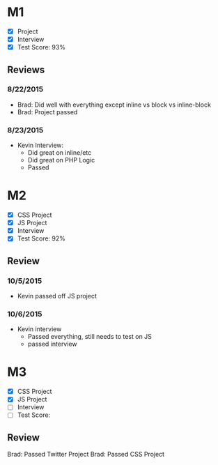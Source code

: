 # M1

- [x] Project
- [x] Interview
- [x] Test Score: 93%

## Reviews

### 8/22/2015

- Brad: Did well with everything except inline vs block vs inline-block
- Brad: Project passed

### 8/23/2015

- Kevin Interview:
  - Did great on inline/etc
  - Did great on PHP Logic
  - Passed

# M2

- [x] CSS Project
- [x] JS Project
- [x] Interview
- [x] Test Score: 92%

## Review

### 10/5/2015

- Kevin passed off JS project

### 10/6/2015

- Kevin interview
  - Passed everything, still needs to test on JS
  - passed interview

# M3
- [x] CSS Project
- [x] JS Project
- [ ] Interview
- [ ] Test Score: 

## Review

Brad: Passed Twitter Project
Brad: Passed CSS Project

